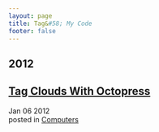 ```yaml
---
layout: page
title: Tag&#58; My Code
footer: false
---
```


<div id="blog-archives" class="category">
<h2>2012</h2>

<article>
<h1><a href="/2012/01/06/tag-clouds-with-octopress/index.html">Tag Clouds With Octopress</a></h1>
<time datetime="2012-01-06T00:00:00-06:00" pubdate><span class='month'>Jan</span> <span class='day'>06</span> <span class='year'>2012</span></time>
<footer>
<span class="categories">posted in 
<a href='/categories/computers/'>Computers</a></span>
</footer>
</article>
</div>
